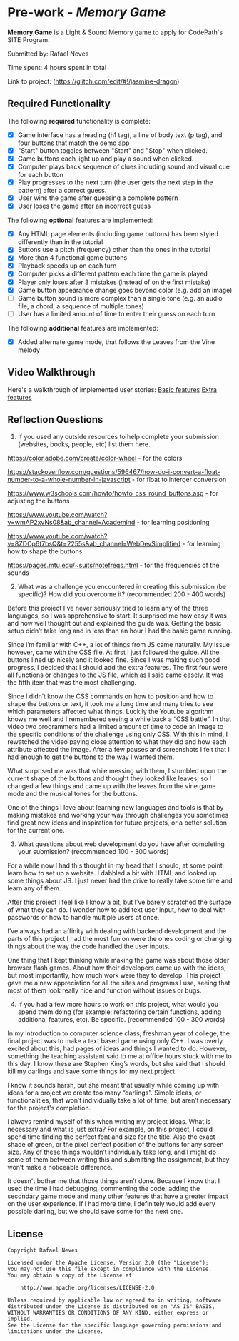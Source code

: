 # Pre-work - *Memory Game*

**Memory Game** is a Light & Sound Memory game to apply for CodePath's SITE Program. 

Submitted by: Rafael Neves

Time spent: 4 hours spent in total

Link to project: (https://glitch.com/edit/#!/jasmine-dragon)

## Required Functionality

The following **required** functionality is complete:

* [x] Game interface has a heading (h1 tag), a line of body text (p tag), and four buttons that match the demo app
* [x] "Start" button toggles between "Start" and "Stop" when clicked. 
* [x] Game buttons each light up and play a sound when clicked. 
* [x] Computer plays back sequence of clues including sound and visual cue for each button
* [x] Play progresses to the next turn (the user gets the next step in the pattern) after a correct guess. 
* [x] User wins the game after guessing a complete pattern
* [x] User loses the game after an incorrect guess

The following **optional** features are implemented:

* [x] Any HTML page elements (including game buttons) has been styled differently than in the tutorial
* [x] Buttons use a pitch (frequency) other than the ones in the tutorial
* [x] More than 4 functional game buttons
* [x] Playback speeds up on each turn
* [x] Computer picks a different pattern each time the game is played
* [x] Player only loses after 3 mistakes (instead of on the first mistake)
* [x] Game button appearance change goes beyond color (e.g. add an image)
* [ ] Game button sound is more complex than a single tone (e.g. an audio file, a chord, a sequence of multiple tones)
* [ ] User has a limited amount of time to enter their guess on each turn

The following **additional** features are implemented:

- [x] Added alternate game mode, that follows the Leaves from the Vine melody

## Video Walkthrough

Here's a walkthrough of implemented user stories:
[Basic features](http://g.recordit.co/GEx0f2WBYu.gif)
[Extra features](http://g.recordit.co/l8LnSTFyKt.gif)


## Reflection Questions
1. If you used any outside resources to help complete your submission (websites, books, people, etc) list them here. 

https://color.adobe.com/create/color-wheel - for the colors

https://stackoverflow.com/questions/596467/how-do-i-convert-a-float-number-to-a-whole-number-in-javascript - for float to interger conversion

https://www.w3schools.com/howto/howto_css_round_buttons.asp - for adjusting the buttons

https://www.youtube.com/watch?v=wmAP2xvNs08&ab_channel=Academind - for learning positioning

https://www.youtube.com/watch?v=8ZDCp6t7bsQ&t=2255s&ab_channel=WebDevSimplified - for learning how to shape the buttons

https://pages.mtu.edu/~suits/notefreqs.html - for the frequencies of the sounds


2. What was a challenge you encountered in creating this submission (be specific)? How did you overcome it? (recommended 200 - 400 words) 

Before this project I’ve never seriously tried to learn any of the three languages, so I was apprehensive to start. It surprised me how easy it was and how well thought out and explained the guide was. Getting the basic setup didn’t take long and in less than an hour I had the basic game running.

Since I’m familiar with C++, a lot of things from JS came naturally. My issue however, came with the CSS file. At first I just followed the guide. All the buttons lined up nicely and it looked fine. Since I was making such good progress, I decided that I should add the extra features. The first four were all functions or changes to the JS file, which as I said came easely. It was the fifth item that was the most challenging.

Since I didn’t know the CSS commands on how to position and how to shape the buttons or text, it took me a long time and many tries to see which parameters affected what things. Luckily the Youtube algorithm knows me well and I remembered seeing a while back a “CSS battle”. In that video two programmers had a limited amount of time to code an image to the specific conditions of the challenge using only CSS. With this in mind, I rewatched the video paying close attention to what they did and how each attribute affected the image. After a few pauses and screenshots I felt that I had enough to get the buttons to the way I wanted them.

What surprised me was that while messing with them, I stumbled upon the current shape of the buttons and thought they looked like leaves, so I changed a few things and came up with the leaves from the vine game mode and the musical tones for the buttons.

One of the things I love about learning new languages and tools is that by making mistakes and working your way through challenges you sometimes find great new ideas and inspiration for future projects, or a better solution for the current one.  


3. What questions about web development do you have after completing your submission? (recommended 100 - 300 words) 

For a while now I had this thought in my head that I should, at some point, learn how to set up a website. I dabbled a bit with HTML and looked up some things about JS. I just never had the drive to really take some time and learn any of them.

After this project I feel like I know a bit, but I’ve barely scratched the surface of what they can do. I wonder how to add text user input, how to deal with passwords or how to handle multiple users at once.

I’ve always had an affinity with dealing with backend development and the parts of this project I had the most fun on were the ones coding or changing things about the way the code handled the user inputs.

One thing that I kept thinking while making the game was about those older browser flash games. About how their developers came up with the ideas, but most importantly, how much work were they to develop. This project gave me a new appreciation for all the sites and programs I use, seeing that most of them look really nice and function without issues or bugs.


4. If you had a few more hours to work on this project, what would you spend them doing (for example: refactoring certain functions, adding additional features, etc). Be specific. (recommended 100 - 300 words) 

In my introduction to computer science class, freshman year of college, the final project was to make a text based game using only C++. I was overly excited about this, had pages of ideas and things I wanted to do. However, something the teaching assistant said to me at office hours stuck with me to this day. I know these are Stephen King’s words, but she said that I should kill my darlings and save some things for my next project.

I know it sounds harsh, but she meant that usually while coming up with ideas for a project we create too many “darlings”. Simple ideas, or functionalities, that won’t individually take a lot of time, but aren’t necessary for the project's completion.

I always remind myself of this when writing my project ideas. What is necessary and what is just extra? For example, on this project, I could spend time finding the perfect font and size for the title. Also the exact shade of green, or the pixel perfect position of the buttons for any screen size. Any of these things wouldn’t individually take long, and I might do some of them between writing this and submitting the assignment, but they won’t make a noticeable difference.

It doesn't bother me that those things aren’t done. Because I know that I used the time I had debugging, commenting the code, adding the secondary game mode and many other features that have a greater impact on the user experience. If I had more time, I definitely would add every possible darling, but we should save some for the next one.


## License

    Copyright Rafael Neves

    Licensed under the Apache License, Version 2.0 (the "License");
    you may not use this file except in compliance with the License.
    You may obtain a copy of the License at

        http://www.apache.org/licenses/LICENSE-2.0

    Unless required by applicable law or agreed to in writing, software
    distributed under the License is distributed on an "AS IS" BASIS,
    WITHOUT WARRANTIES OR CONDITIONS OF ANY KIND, either express or implied.
    See the License for the specific language governing permissions and
    limitations under the License.
